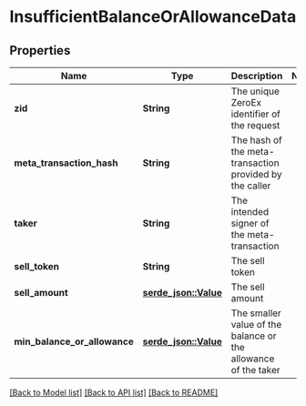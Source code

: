 # InsufficientBalanceOrAllowanceData

## Properties

Name | Type | Description | Notes
------------ | ------------- | ------------- | -------------
**zid** | **String** | The unique ZeroEx identifier of the request | 
**meta_transaction_hash** | **String** | The hash of the meta-transaction provided by the caller | 
**taker** | **String** | The intended signer of the meta-transaction | 
**sell_token** | **String** | The sell token | 
**sell_amount** | [**serde_json::Value**](serde_json::Value.md) | The sell amount | 
**min_balance_or_allowance** | [**serde_json::Value**](serde_json::Value.md) | The smaller value of the balance or the allowance of the taker | 

[[Back to Model list]](../README.md#documentation-for-models) [[Back to API list]](../README.md#documentation-for-api-endpoints) [[Back to README]](../README.md)



